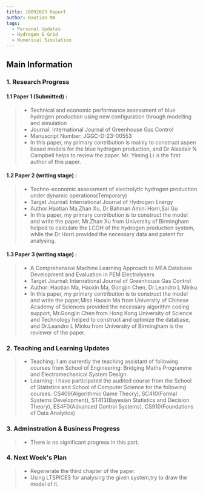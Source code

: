 ```yaml
---
title: 10092023 Report
author: Haotian MA
tags:
  - Personal Updates
  - Hydrogen & Grid
  - Numerical Simulation
---
```

## Main Information
### 1. Research Progress
#### 1.1 Paper 1 (Submitted) :
> + Technical and economic performance assessment of blue hydrogen production using new configuration through modelling and simulation
> + Journal: International Journal of Greenhouse Gas Control
> + Manuscript Number: JGGC-D-23-00553
> + In this paper, my primary contribution is mainly to construct aspen based models for the blue hydrogen production, and Dr Alasdair N Campbell helps to review the paper. Mr. Yiming Li is the first author of this paper.

#### 1.2 Paper 2 (writing stage) :
> + Techno-economic assessment of electrolytic hydrogen production under dynamic operations(Temporary)
> + Target Journal: International Journal of Hydrogen Energy
> + Author:Haotian Ma,Zhan Xu, Dr Bahman Amini Horri,Sai Gu
> + In this paper, my primary contribution is to construct the model and write the paper, Mr.Zhan Xu from University of Birmingham helped to calculate the LCOH of the hydrogen production system, while the Dr.Horri provided the necessary data and patent for analysing.

#### 1.3 Paper 3 (writing stage) :
> + A Comprehensive Machine Learning Approach to MEA Database Development and Evaluation in PEM Electrolysers
> + Target Journal: International Journal of Greenhouse Gas Control
> + Author: Haotian Ma, Haoxin Ma, Gongjin Chen, Dr.Leandro L Minku
> + In this paper, my primary contribution is to construct the model and write the paper,Miss Haoxin Ma from University of Chinese Academy of Sciences provided the necessary algorithm coding support, Mr.Gongjin Chen from Hong Kong University of Science and Technology helped to construct and optimize the database, and Dr.Leandro L Minku from University of Birmingham is the reviewer of the paper.

### 2. Teaching and Learning Updates
> + Teaching: I am currently the teaching assistant of following courses from School of Engineering: Bridging Maths Programme and Electromechanical System Design.
> + Learning: I have participated the audited course from the School of Statistics and School of Computer Science for the following courses: CS409(Algorithmic Game Theory), SC410(Formal Systems Development), ST413(Bayesian Statistics and Decision Theory), ES4F0(Advanced Control Systems), CS910(Foundations of Data Analytics)

### 3. Adminstration & Business Progress
> + There is no significant progress in this part.

### 4. Next Week's Plan
> + Regenerate the third chapter of the paper.
> + Using LTSPICES for analysing the given system,try to draw the model of it.
